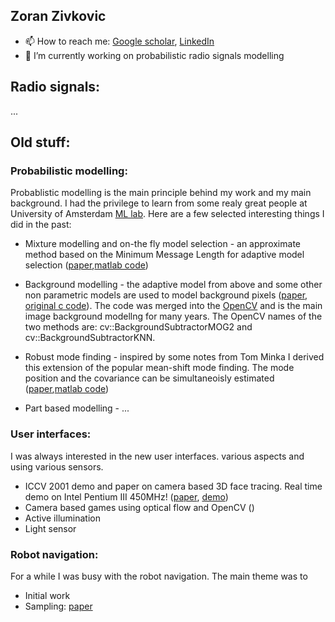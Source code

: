 ## Zoran Zivkovic
- 📫 How to reach me: [Google scholar](https://scholar.google.com/citations?user=GeO26QwAAAAJ&hl=en), [LinkedIn](https://www.linkedin.com/in/zoran-zivkovic/)
- 🔭 I’m currently working on probabilistic radio signals modelling


## Radio signals:

...

## Old stuff:

### Probabilistic modelling:

Probablistic modelling is the main principle behind my work and my main background. I had the privilege to learn from some realy great people at University of Amsterdam [ML lab](https://amlab.science.uva.nl/). Here are a few selected interesting things I did in the past:

- Mixture modelling and on-the fly model selection - an approximate method based on the Minimum Message Length for adaptive model selection ([paper](./papers/zivkovic2004PAMI.pdf),[matlab code](./code/demoEM1.zip))

- Background modelling - the adaptive model from above and some other non parametric models are used to model background pixels ([paper](http://citeseerx.ist.psu.edu/viewdoc/download?doi=10.1.1.1.4658&rep=rep1&type=pdf), [original c code](./code/CvBSLib.zip)). The code was merged into the [OpenCV](https://opencv.org/) and is the main image background modellng for many years. The OpenCV names of the two methods are:
cv::BackgroundSubtractorMOG2 and cv::BackgroundSubtractorKNN.

- Robust mode finding - inspired by some notes from Tom Minka I derived this extension of the popular mean-shift mode finding. The mode position and the covariance can be simultaneoisly estimated ([paper](http://citeseerx.ist.psu.edu/viewdoc/download?doi=10.1.1.77.7277&rep=rep1&type=pdf),[matlab code](./code/EMShiftDemo.zip)) 

- Part based modelling - ...

### User interfaces:

I was always interested in the new user interfaces. various aspects and using various sensors.

- ICCV 2001 demo and paper on camera based 3D face tracing. Real time demo on Intel Pentium III 450MHz! ([paper](./papers/paper.pdf), [demo](https://youtu.be/DHVFyeE4R2o))
- Camera based games using optical flow and OpenCV ()
- Active illumination
- Light sensor

### Robot navigation:

For a while I was busy with the robot navigation. The main theme was to 
 
- Initial work  
- Sampling: [paper](https://www.academia.edu/download/53367341/Sampling_in_image_space_for_vision_based20170602-3060-1yit476.pdf)



